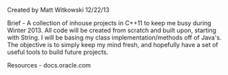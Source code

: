 Created by Matt Witkowski
12/22/13

Brief -
A collection of inhouse projects in C++11 to keep me busy during Winter 2013.
All code will be created from scratch and built upon, starting with String.
I will be basing my class implementation/methods off of Java's.
The objective is to simply keep my mind fresh, and hopefully have a set of
useful tools to build future projects.

Resources -
docs.oracle.com
